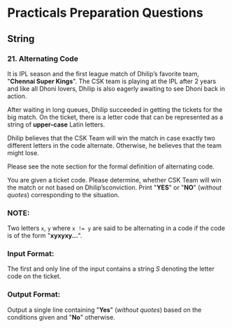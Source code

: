 # Practicals Preparation Questions
## **String**

### $21.$ Alternating Code

It is IPL season and the first league match of Dhilip’s favorite team, "**Chennai Super Kings**". The CSK team is playing at the IPL after $2$ years and like all Dhoni lovers, Dhilip is also eagerly awaiting to see Dhoni back in action.

After waiting in long queues, Dhilip succeeded in getting the tickets for the big match. On the ticket, there is a letter code that can be represented as a string of **upper-case** Latin letters.

Dhilip believes that the CSK Team will win the match in case exactly two different letters in the code alternate. Otherwise, he believes that the team might lose. 

Please see the note section for the formal definition of alternating code.

You are given a ticket code. Please determine, whether CSK Team will win the match or not based on Dhilip’sconviction. Print "**YES**" or "**NO**" (*without quotes*) corresponding to the situation.

### **NOTE:**
Two letters `x`, `y` where `x != y` are said to be alternating in a code if the code is of the form "**xyxyxy...**".



### **Input Format:**
The first and only line of the input contains a string $S$ denoting the letter code on the ticket.

### **Output Format:**
Output a single line containing "**Yes**" (*without quotes*) based on the conditions given and "**No**" otherwise.
